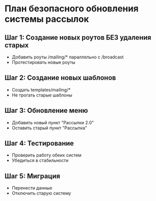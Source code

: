 # План безопасного обновления системы рассылок

## Шаг 1: Создание новых роутов БЕЗ удаления старых
- Добавить роуты /mailing/* параллельно с /broadcast
- Протестировать новые роуты

## Шаг 2: Создание новых шаблонов
- Создать templates/mailing/* 
- Не трогать старые шаблоны

## Шаг 3: Обновление меню
- Добавить новый пункт "Рассылки 2.0"
- Оставить старый пункт "Рассылка"

## Шаг 4: Тестирование
- Проверить работу обеих систем
- Убедиться в стабильности

## Шаг 5: Миграция
- Перенести данные
- Отключить старую систему

